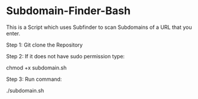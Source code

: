 # Subdomain-Finder-Bash

This is a Script which uses Subfinder to scan Subdomains of a URL that you enter.

Step 1: Git clone the Repository

Step 2: If it does not have sudo permission type:

chmod +x subdomain.sh

Step 3: Run command: 

./subdomain.sh
